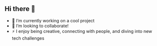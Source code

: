 ## Hi there 👋

- 🔭 I’m currently working on a cool project
- 👯 I’m looking to collaborate!
- ⚡ I enjoy being creative, connecting with people, and diving into new tech challenges

